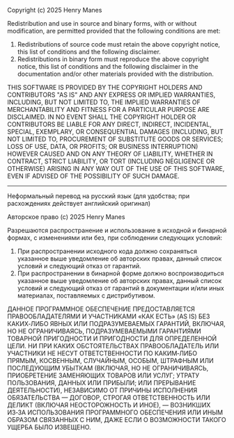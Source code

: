 Copyright (c) 2025 Henry Manes

Redistribution and use in source and binary forms, with or without modification, are permitted provided that the following conditions are met:

1. Redistributions of source code must retain the above copyright notice, this list of conditions and the following disclaimer.
2. Redistributions in binary form must reproduce the above copyright notice, this list of conditions and the following disclaimer in the documentation and/or other materials provided with the distribution.

THIS SOFTWARE IS PROVIDED BY THE COPYRIGHT HOLDERS AND CONTRIBUTORS "AS IS" AND ANY EXPRESS OR IMPLIED WARRANTIES, INCLUDING, BUT NOT LIMITED TO, THE IMPLIED WARRANTIES OF MERCHANTABILITY AND FITNESS FOR A PARTICULAR PURPOSE ARE DISCLAIMED. IN NO EVENT SHALL THE COPYRIGHT HOLDER OR CONTRIBUTORS BE LIABLE FOR ANY DIRECT, INDIRECT, INCIDENTAL, SPECIAL, EXEMPLARY, OR CONSEQUENTIAL DAMAGES (INCLUDING, BUT NOT LIMITED TO, PROCUREMENT OF SUBSTITUTE GOODS OR SERVICES; LOSS OF USE, DATA, OR PROFITS; OR BUSINESS INTERRUPTION) HOWEVER CAUSED AND ON ANY THEORY OF LIABILITY, WHETHER IN CONTRACT, STRICT LIABILITY, OR TORT (INCLUDING NEGLIGENCE OR OTHERWISE) ARISING IN ANY WAY OUT OF THE USE OF THIS SOFTWARE, EVEN IF ADVISED OF THE POSSIBILITY OF SUCH DAMAGE.

---

Неформальный перевод на русский язык (для удобства; при расхождениях действует английский оригинал)

Авторское право (c) 2025 Henry Manes

Разрешаются распространение и использование в исходной и бинарной формах, с изменениями или без, при соблюдении следующих условий:

1. При распространении исходного кода должно сохраняться указанное выше уведомление об авторских правах, данный список условий и следующий отказ от гарантий.
2. При распространении в бинарной форме должно воспроизводиться указанное выше уведомление об авторских правах, данный список условий и следующий отказ от гарантий в документации и/или иных материалах, поставляемых с дистрибутивом.

ДАННОЕ ПРОГРАММНОЕ ОБЕСПЕЧЕНИЕ ПРЕДОСТАВЛЯЕТСЯ ПРАВООБЛАДАТЕЛЯМИ И УЧАСТНИКАМИ «КАК ЕСТЬ» (AS IS) БЕЗ КАКИХ‑ЛИБО ЯВНЫХ ИЛИ ПОДРАЗУМЕВАЕМЫХ ГАРАНТИЙ, ВКЛЮЧАЯ, НО НЕ ОГРАНИЧИВАЯСЬ, ПОДРАЗУМЕВАЕМЫМИ ГАРАНТИЯМИ ТОВАРНОЙ ПРИГОДНОСТИ И ПРИГОДНОСТИ ДЛЯ ОПРЕДЕЛЕННОЙ ЦЕЛИ. НИ ПРИ КАКИХ ОБСТОЯТЕЛЬСТВАХ ПРАВООБЛАДАТЕЛЬ ИЛИ УЧАСТНИКИ НЕ НЕСУТ ОТВЕТСТВЕННОСТИ ПО КАКИМ‑ЛИБО ПРЯМЫМ, КОСВЕННЫМ, СЛУЧАЙНЫМ, ОСОБЫМ, ШТРАФНЫМ ИЛИ ПОСЛЕДУЮЩИМ УБЫТКАМ (ВКЛЮЧАЯ, НО НЕ ОГРАНИЧИВАЯСЬ, ПРИОБРЕТЕНИЕ ЗАМЕНЯЮЩИХ ТОВАРОВ ИЛИ УСЛУГ; УТРАТУ ПОЛЬЗОВАНИЯ, ДАННЫХ ИЛИ ПРИБЫЛИ; ИЛИ ПРЕРЫВАНИЕ ДЕЯТЕЛЬНОСТИ), НЕЗАВИСИМО ОТ ПРИЧИНЫ ИСПОЛНЕНИЯ ОБЯЗАТЕЛЬСТВА — ДОГОВОР, СТРОГАЯ ОТВЕТСТВЕННОСТЬ ИЛИ ДЕЛИКТ (ВКЛЮЧАЯ НЕОСТОРОЖНОСТЬ И ИНОЕ), — ВОЗНИКШИХ ИЗ‑ЗА ИСПОЛЬЗОВАНИЯ ПРОГРАММНОГО ОБЕСПЕЧЕНИЯ ИЛИ ИНЫМ ОБРАЗОМ СВЯЗАННЫХ С НИМ, ДАЖЕ ЕСЛИ О ВОЗМОЖНОСТИ ТАКОГО УЩЕРБА БЫЛО ИЗВЕЩЕНО.
